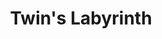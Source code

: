 --- 
title: "Twin's Labyrinth"
publishdate: "2019-5-1T16:48:46+02:00"
src: "https://365manga.net/manga/twin-s-labyrinth"
image: "https://data.365manga.net/images/thumbnails/19556-twin-s-labyrinth.jpg"
description: "A light-hearted read with gorgeous characters (the twin semes with contrasting looks & personalities are super cool!) and wonderful pairings (yeah, each twin gets his own darling). Mildly angsty, craftily erotic, and lots of fluff--and a happy ending! Closely connected to ' Heart Strings '"
---